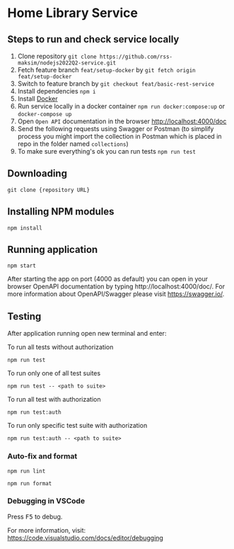 # Home Library Service

## Steps to run and check service locally

1. Clone repository `git clone https://github.com/rss-maksim/nodejs2022Q2-service.git`
2. Fetch feature branch `feat/setup-docker` by `git fetch origin feat/setup-docker`
3. Switch to feature branch by `git checkout feat/basic-rest-service`
4. Install dependencies `npm i`
5. Install [Docker](https://docs.docker.com/get-docker)
6. Run service locally in a docker container `npm run docker:compose:up` or `docker-compose up`
7. Open `Open API` documentation in the browser [http://localhost:4000/doc](http://localhost:4000/doc/)
8. Send the following requests using Swagger or Postman (to simplify process you might import the collection in Postman which is placed in repo in the folder named `collections`)
9. To make sure everything's ok you can run tests `npm run test`

## Downloading

```
git clone {repository URL}
```

## Installing NPM modules

```
npm install
```

## Running application

```
npm start
```

After starting the app on port (4000 as default) you can open
in your browser OpenAPI documentation by typing http://localhost:4000/doc/.
For more information about OpenAPI/Swagger please visit https://swagger.io/.

## Testing

After application running open new terminal and enter:

To run all tests without authorization

```
npm run test
```

To run only one of all test suites

```
npm run test -- <path to suite>
```

To run all test with authorization

```
npm run test:auth
```

To run only specific test suite with authorization

```
npm run test:auth -- <path to suite>
```

### Auto-fix and format

```
npm run lint
```

```
npm run format
```

### Debugging in VSCode

Press <kbd>F5</kbd> to debug.

For more information, visit: https://code.visualstudio.com/docs/editor/debugging
